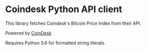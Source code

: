 # Coindesk Python API client

This library fetches Coindesk's Bitcoin Price Index from their API.

Powered by [CoinDesk](http://www.coindesk.com/price/)

Requires Python 3.6 for formatted string literals.
